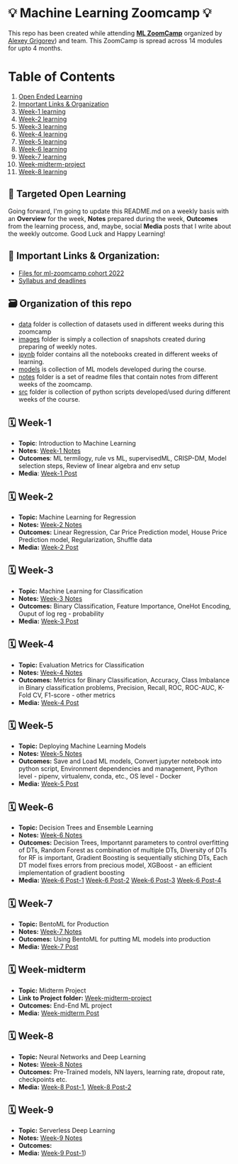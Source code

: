 # 💡 Machine Learning Zoomcamp 💡 
This repo has been created while attending **[ML ZoomCamp](https://github.com/alexeygrigorev/mlbookcamp-code/tree/master/course-zoomcamp)** organized by [Alexey Grigorev](https://linkedin.com/in/agrigorev)) and team. This ZoomCamp is spread across 14 modules for upto 4 months. 

# Table of Contents
1. [Open Ended Learning](#targeted-open-learning)
2. [Important Links & Organization](#important-links--organization)
3. [Week-1 learning](#week-1)
4. [Week-2 learning](#week-2)
5. [Week-3 learning](#week-3)
6. [Week-4 learning](#week-4)
7. [Week-5 learning](#week-5)
8. [Week-6 learning](#week-6)
9. [Week-7 learning](#week-7)
10. [Week-midterm-project](#week-midterm)
11. [Week-8 learning](#week-8)

## 📖 Targeted Open Learning
Going forward, I'm going to update this README.md on a weekly basis with an **Overview** for the week, **Notes** prepared during the week, **Outcomes** from the learning process, and, maybe, social **Media** posts that I write about the weekly outcome. Good Luck and Happy Learning! 

## 🔗 Important Links & Organization:
- [Files for ml-zoomcamp cohort 2022](https://github.com/alexeygrigorev/mlbookcamp-code/tree/master/course-zoomcamp/cohorts/2022)
- [Syllabus and deadlines](https://docs.google.com/spreadsheets/d/e/2PACX-1vQiEznNaTrblegQtBwQ-zsoJY6Vh_XL7_rilGYugRuCFhBQfnJR7D-QArGlilAiF9qrkY5ED2n-9ibD/pubhtml)


## 🗃️ Organization of this repo
- [data](./data/) folder is collection of datasets used in different weeks during this zoomcamp
- [images](./images/) folder is simply a collection of snapshots created during preparing of weekly notes.
- [ipynb](./ipynb/) folder contains all the notebooks created in different weeks of learning.
- [models](./models/) is collection of ML models developed during the course.
- [notes](./notes/) folder is a set of readme files that contain notes from different weeks of the zoomcamp.
- [src](./src/) folder is collection of python scripts developed/used during different weeks of the course. 

## 🗓️ Week-1
- **Topic**: Introduction to Machine Learning 
- **Notes**: [Week-1 Notes](https://github.com/tummala-hareesh/ml_zoomcamp_ht/blob/main/notes/week-1-notes.md)
- **Outcomes**: ML termilogy, rule vs ML, supervisedML, CRISP-DM, Model selection steps, Review of linear algebra and env setup
- **Media**: [Week-1 Post](https://www.linkedin.com/posts/tummala-hareesh_github-tummala-hareeshmlzoomcampht-activity-6975109893066285057-GI0V?utm_source=share&utm_medium=member_desktop)


## 🗓️ Week-2
- **Topic:** Machine Learning for Regression  
- **Notes:** [Week-2 Notes](https://github.com/tummala-hareesh/ml_zoomcamp_ht/blob/main/notes/week-2-notes.md)
- **Outcomes:** Linear Regression, Car Price Prediction model, House Price Prediction model, Regularization, Shuffle data
- **Media:** [Week-2 Post](https://www.linkedin.com/posts/tummala-hareesh_github-tummala-hareeshmlzoomcampht-activity-6979876190312439808-DlwX?utm_source=share&utm_medium=member_desktop)


## 🗓️ Week-3
- **Topic:** Machine Learning for Classification
- **Notes:** [Week-3 Notes](https://github.com/tummala-hareesh/ml_zoomcamp_ht/blob/main/notes/week-3-notes.md)
- **Outcomes:** Binary Classification, Feature Importance, OneHot Encoding, Ouput of log reg - probability
- **Media:** [Week-3 Post](https://www.linkedin.com/posts/tummala-hareesh_github-tummala-hareeshmlzoomcampht-activity-6980201029925560320-p_WV?utm_source=share&utm_medium=member_desktop)

## 🗓️ Week-4
- **Topic:** Evaluation Metrics for Classification
- **Notes:** [Week-4 Notes](https://github.com/tummala-hareesh/ml_zoomcamp_ht/blob/main/notes/week-4-notes.md)
- **Outcomes:** Metrics for Binary Classification, Accuracy, Class Imbalance in Binary classification problems, Precision, Recall, ROC, ROC-AUC, K-Fold CV, F1-score - other metrics 
- **Media:** [Week-4 Post](https://www.linkedin.com/posts/tummala-hareesh_github-tummala-hareeshmlzoomcampht-activity-6982697429980643328-8Law?utm_source=share&utm_medium=member_desktop)

## 🗓️ Week-5
- **Topic:** Deploying Machine Learning Models
- **Notes:** [Week-5 Notes](https://github.com/tummala-hareesh/ml_zoomcamp_ht/blob/main/notes/week-5-notes.md)
- **Outcomes:** Save and Load ML models, Convert jupyter notebook into python script, Environment dependencies and management, Python level - pipenv, virtualenv, conda, etc., OS level - Docker 
- **Media:** [Week-5 Post](https://www.linkedin.com/posts/tummala-hareesh_github-tummala-hareeshmlzoomcampht-activity-6985268866981523456-ng9c?utm_source=share&utm_medium=member_desktop)

## 🗓️ Week-6
- **Topic:** Decision Trees and Ensemble Learning
- **Notes:** [Week-6 Notes](https://github.com/tummala-hareesh/ml_zoomcamp_ht/blob/main/notes/week-6-notes.md)
- **Outcomes:** Decision Trees, Importannt parameters to control overfitting of DTs, Random Forest as combination of multiple DTs, Diversity of DTs for RF is important, Gradient Boosting is sequentially stiching DTs, Each DT model fixes errors from precious model, XGBoost - an efficient implementation of gradient boosting 
- **Media:** [Week-6 Post-1](https://www.linkedin.com/posts/tummala-hareesh_mlzoomcamp-activity-6987134240983322624-1p1m?utm_source=share&utm_medium=member_desktop) [Week-6 Post-2](https://www.linkedin.com/posts/tummala-hareesh_interpretability-explainability-activity-6987402960787951616-jmnU?utm_source=share&utm_medium=member_desktop) [Week-6 Post-3](https://www.linkedin.com/posts/tummala-hareesh_github-tummala-hareeshmlzoomcampht-activity-6987816512023642112-O1Gz?utm_source=share&utm_medium=member_desktop) [Week-6 Post-4](https://www.linkedin.com/posts/tummala-hareesh_dt-vs-rf-vs-xgb-activity-6987856137920401408-qPos?utm_source=share&utm_medium=member_desktop)


## 🗓️ Week-7
- **Topic:** BentoML for Production
- **Notes:** [Week-7 Notes](https://github.com/tummala-hareesh/ml_zoomcamp_ht/blob/main/notes/week-7-notes.md)
- **Outcomes:** Using BentoML for putting ML models into production
- **Media:** [Week-7 Post](https://www.linkedin.com/feed/update/urn:li:activity:6990395743102521344/)

## 🗓️ Week-midterm
- **Topic:** Midterm Project
- **Link to Project folder:** [Week-midterm-project](https://github.com/tummala-hareesh/ml_zoomcamp_ht/tree/main/ipynb/midterm_project)
- **Outcomes:** End-End ML project 
- **Media:** [Week-midterm Post]()

## 🗓️ Week-8
- **Topic:** Neural Networks and Deep Learning
- **Notes:** [Week-8 Notes](https://github.com/tummala-hareesh/ml_zoomcamp_ht/blob/main/notes/week-8-notes.md)
- **Outcomes:** Pre-Trained models, NN layers, learning rate, dropout rate, checkpoints etc.  
- **Media:** [Week-8 Post-1](https://www.linkedin.com/posts/tummala-hareesh_saturn-cloud-your-data-science-cloud-environment-activity-7000541234222051328-LOEB?utm_source=share&utm_medium=member_desktop), [Week-8 Post-2](https://www.linkedin.com/posts/tummala-hareesh_github-tummala-hareeshmlzoomcampht-activity-7000555590880038912-76b9?utm_source=share&utm_medium=member_desktop)


## 🗓️ Week-9
- **Topic:** Serverless Deep Learning
- **Notes:** [Week-9 Notes](https://github.com/tummala-hareesh/ml_zoomcamp_ht/blob/main/notes/week-9-notes.md)
- **Outcomes:**  
- **Media:** [Week-9 Post-1](https://www.linkedin.com/posts/tummala-hareesh_saturn-cloud-your-data-science-cloud-environment-activity-7000541234222051328-LOEB?utm_source=share&utm_medium=member_desktop))




